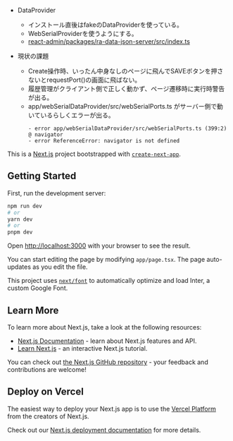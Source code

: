 - DataProvider
  - インストール直後はfakeのDataProviderを使っている。
  - WebSerialProviderを使うようにする。
  - [react-admin/packages/ra-data-json-server/src/index.ts](https://github.com/marmelab/react-admin/blob/master/packages/ra-data-json-server/src/index.ts)

- 現状の課題
  - Create操作時、いったん中身なしのページに飛んでSAVEボタンを押さないとrequestPort()の画面に飛ばない。
  - 履歴管理がクライアント側で正しく動かず、ページ遷移時に実行時警告が出る。
  - app/webSerialDataProvider/src/webSerialPorts.ts がサーバー側で動いているらしくエラーが出る。
    ```
    - error app/webSerialDataProvider/src/webSerialPorts.ts (399:2) @ navigator
    - error ReferenceError: navigator is not defined
    ```  

This is a [Next.js](https://nextjs.org/) project bootstrapped with [`create-next-app`](https://github.com/vercel/next.js/tree/canary/packages/create-next-app).

## Getting Started

First, run the development server:

```bash
npm run dev
# or
yarn dev
# or
pnpm dev
```

Open [http://localhost:3000](http://localhost:3000) with your browser to see the result.

You can start editing the page by modifying `app/page.tsx`. The page auto-updates as you edit the file.

This project uses [`next/font`](https://nextjs.org/docs/basic-features/font-optimization) to automatically optimize and load Inter, a custom Google Font.

## Learn More

To learn more about Next.js, take a look at the following resources:

- [Next.js Documentation](https://nextjs.org/docs) - learn about Next.js features and API.
- [Learn Next.js](https://nextjs.org/learn) - an interactive Next.js tutorial.

You can check out [the Next.js GitHub repository](https://github.com/vercel/next.js/) - your feedback and contributions are welcome!

## Deploy on Vercel

The easiest way to deploy your Next.js app is to use the [Vercel Platform](https://vercel.com/new?utm_medium=default-template&filter=next.js&utm_source=create-next-app&utm_campaign=create-next-app-readme) from the creators of Next.js.

Check out our [Next.js deployment documentation](https://nextjs.org/docs/deployment) for more details.
